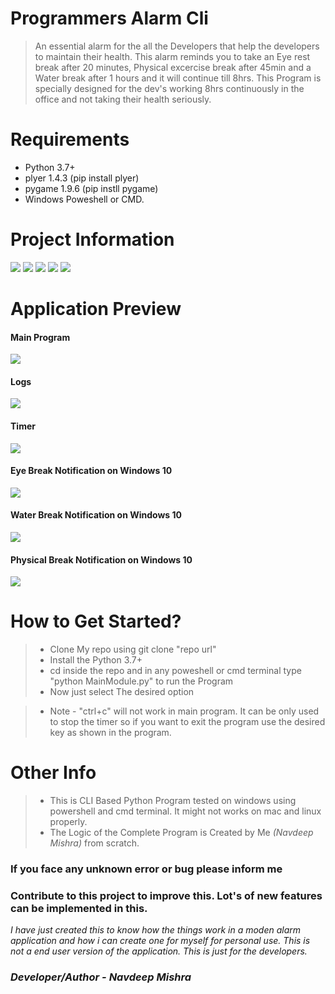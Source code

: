 # Programmers Alarm Cli
> An essential alarm for the all the Developers that help the developers to maintain their health. This alarm reminds you to take an Eye rest break after 20 minutes, Physical    excercise break after 45min and a Water break after 1 hours and it will continue till 8hrs. This Program is specially designed for the dev's working 8hrs continuously in the office and not taking their health seriously.

# Requirements
- Python 3.7+
- plyer 1.4.3 (pip install plyer)
- pygame 1.9.6 (pip instll pygame)
- Windows Poweshell or CMD.
 

# Project Information
<p align="left">  
<img src="https://img.shields.io/badge/Language-Python-blue">
<img src="https://img.shields.io/badge/Platform-Windows 10-brightgreen">
<img src="https://img.shields.io/badge/CLI-Python-blueviolet">
<img src="https://img.shields.io/badge/Version-2.0-ff69b4">
<img src="https://img.shields.io/badge/Terminal Required-Powesher/Cmd-34baeb"

</p>

# Application Preview

<p align="center">
 <h4>Main Program</h4>
 <img src="https://github.com/navdeepm20/Programmers_Alarm_Cli/blob/master/sample_previews/mainprogram.png">
 <h4>Logs</h4>
 <img src="https://github.com/navdeepm20/Programmers_Alarm_Cli/blob/master/sample_previews/logs_samples.png">
 <h4>Timer</h4>
 <img src="https://github.com/navdeepm20/Programmers_Alarm_Cli/blob/master/sample_previews/timerpreview.png">
 <h4>Eye Break Notification on Windows 10</h4>
 <img src="https://github.com/navdeepm20/Programmers_Alarm_Cli/blob/master/sample_previews/eyebreaknotify.png">
 <h4>Water Break Notification on Windows 10</h4>
 <img src="https://github.com/navdeepm20/Programmers_Alarm_Cli/blob/master/sample_previews/waterbreak.png">
 <h4>Physical Break Notification on Windows 10</h4>
 <img src="https://github.com/navdeepm20/Programmers_Alarm_Cli/blob/master/sample_previews/phy_breaksample.png">

</p>
 
 # How to Get Started?
 
 > - Clone My repo using git clone "repo url"<br>
 > - Install the Python 3.7+<br>
 > - cd inside the repo and in any poweshell or cmd terminal type "python MainModule.py" to run the Program<br>
 > - Now just select The desired option</br>
 
 > - Note - "ctrl+c" will not work in main program. It can be only used to stop the timer so if you want to exit the program use the desired key as shown in the program. 
 
 # Other Info
 > - This is CLI Based Python Program tested on windows using powershell and cmd terminal. It might not works on mac and linux properly.
 > - The Logic of the Complete Program is Created by Me <i>(Navdeep Mishra)</i> from scratch.
 
 
 <h3>If you face any unknown error or bug please inform me</h3>
 <h3>Contribute to this project to improve this. Lot's of new features can be implemented in this.</h3>
 <i> I have just created this to know how the things work in a moden alarm application and how i can create one for myself for personal use. This is not a end user version of the application. This is just for the developers.</i>
 
 <h3><i>Developer/Author - Navdeep Mishra</i></h3>
 
  

